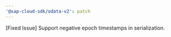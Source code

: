 ```yaml
---
'@sap-cloud-sdk/odata-v2': patch
---
```


[Fixed Issue] Support negative epoch timestamps in serialization.
